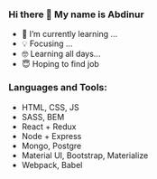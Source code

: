 ### Hi there 👋 My name is Abdinur

- 🌱 I’m currently learning ...
- 💡 Focusing ...
- 🤓 Learning all days...
- 😇 Hoping to find job



### Languages and Tools:

- HTML, CSS, JS
- SASS, BEM
- React + Redux
- Node + Express
- Mongo, Postgre
- Material UI, Bootstrap, Materialize
- Webpack, Babel
